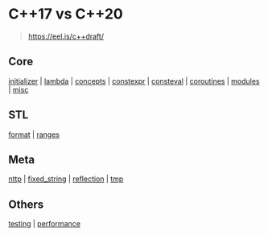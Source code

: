 # C++17 vs C++20

> https://eel.is/c++draft/

## Core
[initializer](initializer.md) | [lambda](lambda.md) | [concepts](concepts.md) | [constexpr](constexpr.md) | [consteval](consteval.md) | [coroutines](coroutines.md) | [modules](modules.md) | [misc](misc.md)

## STL
[format](format.md) | [ranges](ranges.md)

## Meta
[nttp](nttp.md) | [fixed_string](fixed_string.md) | [reflection](reflection.md) | [tmp](tmp.md)

## Others
[testing](testing.md) | [performance](performance.md)
